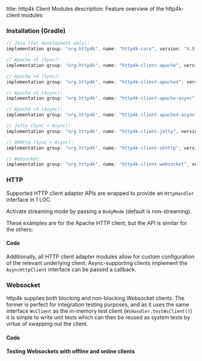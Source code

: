 title: http4k Client Modules
description: Feature overview of the http4k-client modules

### Installation (Gradle)

```groovy
// Java (for development only):
implementation group: "org.http4k", name: "http4k-core", version: "4.8.1.0"

// Apache v5 (Sync): 
implementation group: "org.http4k", name: "http4k-client-apache", version: "4.8.1.0"

// Apache v4 (Sync): 
implementation group: "org.http4k", name: "http4k-client-apache4", version: "4.8.1.0"

// Apache v5 (Async): 
implementation group: "org.http4k", name: "http4k-client-apache-async", version: "4.8.1.0"

// Apache v4 (Async): 
implementation group: "org.http4k", name: "http4k-client-apache4-async", version: "4.8.1.0"

// Jetty (Sync + Async): 
implementation group: "org.http4k", name: "http4k-client-jetty", version: "4.8.1.0"

// OkHttp (Sync + Async): 
implementation group: "org.http4k", name: "http4k-client-okhttp", version: "4.8.1.0"

// Websocket: 
implementation group: "org.http4k", name: "http4k-client-websocket", version: "4.8.1.0"
```

### HTTP
Supported HTTP client adapter APIs are wrapped to provide an `HttpHandler` interface in 1 LOC.

Activate streaming mode by passing a `BodyMode` (default is non-streaming).

These examples are for the Apache HTTP client, but the API is similar for the others:

#### Code [<img class="octocat"/>](https://github.com/http4k/http4k/blob/master/src/docs/guide/modules/clients/example_http.kt)

<script src="https://gist-it.appspot.com/https://github.com/http4k/http4k/blob/master/src/docs/guide/modules/clients/example_http.kt"></script>

Additionally, all HTTP client adapter modules allow for custom configuration of the relevant underlying client. Async-supporting clients implement the `AsyncHttpClient` interface can be passed a callback.

### Websocket
http4k supplies both blocking and non-blocking Websocket clients. The former is perfect for integration testing purposes, and as it uses the same interface `WsClient` as the in-memory test client (`WsHandler.testWsClient()`) it is simple to write unit tests which can then be reused as system tests by virtue of swapping out the client.

#### Code [<img class="octocat"/>](https://github.com/http4k/http4k/blob/master/src/docs/guide/modules/clients/example_websocket.kt)

<script src="https://gist-it.appspot.com/https://github.com/http4k/http4k/blob/master/src/docs/guide/modules/clients/example_websocket.kt"></script>

#### Testing Websockets with offline and online clients [<img class="octocat"/>](https://github.com/http4k/http4k/blob/master/src/docs/guide/modules/clients/TestingWebsockets.kt)

<script src="https://gist-it.appspot.com/https://github.com/http4k/http4k/blob/master/src/docs/guide/modules/clients/TestingWebsockets.kt"></script>
